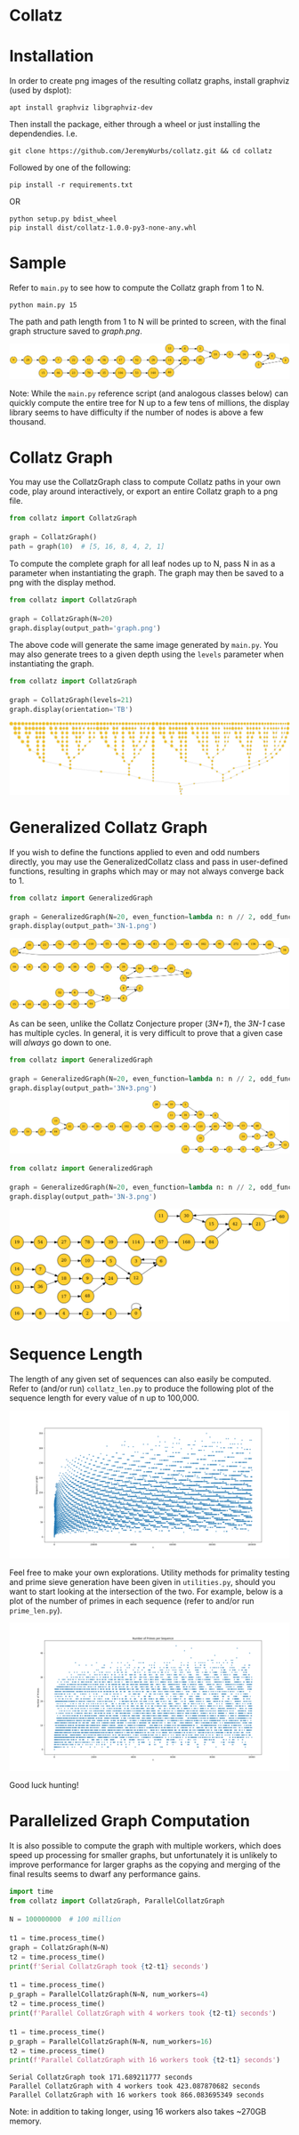 # Collatz

# Installation

In order to create png images of the resulting collatz graphs, install graphviz
(used by dsplot):

```commandline
apt install graphviz libgraphviz-dev
```

Then install the package, either through a wheel or just installing the 
dependendies. I.e.

```commandline
git clone https://github.com/JeremyWurbs/collatz.git && cd collatz
```

Followed by one of the following:

```commandline
pip install -r requirements.txt
```

OR

```commandline
python setup.py bdist_wheel
pip install dist/collatz-1.0.0-py3-none-any.whl
```

# Sample

Refer to `main.py` to see how to compute the Collatz graph from 1 to N.

```commandline
python main.py 15
```

The path and path length from 1 to N will be printed to screen, with the final 
graph structure saved to *graph.png*.

![graph.png](resources/graph_N=15.png)

Note: While the `main.py` reference script (and analogous classes below) can 
quickly compute the entire tree for N up to a few tens of millions, the display 
library seems to have difficulty if the number of nodes is above a few 
thousand.

# Collatz Graph 

You may use the CollatzGraph class to compute Collatz paths in your own code, 
play around interactively, or export an entire Collatz graph to a png file.

```python 
from collatz import CollatzGraph

graph = CollatzGraph()
path = graph(10)  # [5, 16, 8, 4, 2, 1]
```

To compute the complete graph for all leaf nodes up to N, pass N in as a 
parameter when instantiating the graph. The graph may then be saved to a png 
with the display method.

```python
from collatz import CollatzGraph

graph = CollatzGraph(N=20)
graph.display(output_path='graph.png')
```

The above code will generate the same image generated by `main.py`. You may 
also generate trees to a given depth using the `levels` parameter when 
instantiating the graph.

```python
from collatz import CollatzGraph

graph = CollatzGraph(levels=21)
graph.display(orientation='TB')
```

![21_levels](resources/21_levels.png)

# Generalized Collatz Graph

If you wish to define the functions applied to even and odd numbers directly,
you may use the GeneralizedCollatz class and pass in user-defined functions, 
resulting in graphs which may or may not always converge back to 1.

```python
from collatz import GeneralizedGraph

graph = GeneralizedGraph(N=20, even_function=lambda n: n // 2, odd_function=lambda n: 3 * n - 1)
graph.display(output_path='3N-1.png')
```

![3N-1](resources/3N-1.png)

As can be seen, unlike the Collatz Conjecture proper (*3N+1*), the *3N-1* case 
has multiple cycles. In general, it is very difficult to prove that a given 
case will *always* go down to one.

```python 
from collatz import GeneralizedGraph

graph = GeneralizedGraph(N=20, even_function=lambda n: n // 2, odd_function=lambda n: 3 * n + 3)
graph.display(output_path='3N+3.png')
```

![3N+3](resources/3N+3.png)

```python 
from collatz import GeneralizedGraph

graph = GeneralizedGraph(N=20, even_function=lambda n: n // 2, odd_function=lambda n: 3 * n - 3)
graph.display(output_path='3N-3.png')
```

![3N+3](resources/3N-3.png)

# Sequence Length

The length of any given set of sequences can also easily be computed. Refer to
(and/or run) `collatz_len.py` to produce the following plot of the sequence 
length for every value of n up to 100,000.

![sequence_length](resources/sequence_length.png)

Feel free to make your own explorations. Utility methods for primality testing 
and prime sieve generation have been given in `utilities.py`, should you want 
to start looking at the intersection of the two. For example, below is a plot 
of the number of primes in each sequence (refer to and/or run `prime_len.py`).

![num_primes](resources/num_primes.png)

Good luck hunting!

# Parallelized Graph Computation

It is also possible to compute the graph with multiple workers, which does 
speed up processing for smaller graphs, but unfortunately it is unlikely to 
improve performance for larger graphs as the copying and merging of the 
final results seems to dwarf any performance gains.

```python
import time
from collatz import CollatzGraph, ParallelCollatzGraph

N = 100000000  # 100 million

t1 = time.process_time()
graph = CollatzGraph(N=N)
t2 = time.process_time()
print(f'Serial CollatzGraph took {t2-t1} seconds')

t1 = time.process_time()
p_graph = ParallelCollatzGraph(N=N, num_workers=4)
t2 = time.process_time()
print(f'Parallel CollatzGraph with 4 workers took {t2-t1} seconds')

t1 = time.process_time()
p_graph = ParallelCollatzGraph(N=N, num_workers=16)
t2 = time.process_time()
print(f'Parallel CollatzGraph with 16 workers took {t2-t1} seconds')
```

```text
Serial CollatzGraph took 171.689211777 seconds
Parallel CollatzGraph with 4 workers took 423.087870682 seconds
Parallel CollatzGraph with 16 workers took 866.083695349 seconds
```

Note: in addition to taking longer, using 16 workers also takes ~270GB memory.
